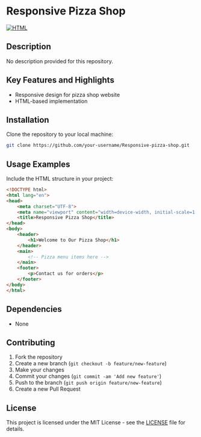 # Responsive Pizza Shop

[![HTML](https://img.shields.io/badge/Primary%20Language-HTML-orange)](https://developer.mozilla.org/en-US/docs/Web/HTML)

## Description
No description provided for this repository.

## Key Features and Highlights
- Responsive design for pizza shop website
- HTML-based implementation

## Installation
Clone the repository to your local machine:
```bash
git clone https://github.com/your-username/Responsive-pizza-shop.git
```

## Usage Examples
Include the HTML structure in your project:
```html
<!DOCTYPE html>
<html lang="en">
<head>
    <meta charset="UTF-8">
    <meta name="viewport" content="width=device-width, initial-scale=1.0">
    <title>Responsive Pizza Shop</title>
</head>
<body>
    <header>
        <h1>Welcome to Our Pizza Shop</h1>
    </header>
    <main>
        <!-- Pizza menu items here -->
    </main>
    <footer>
        <p>Contact us for orders</p>
    </footer>
</body>
</html>
```

## Dependencies
- None

## Contributing
1. Fork the repository
2. Create a new branch (`git checkout -b feature/new-feature`)
3. Make your changes
4. Commit your changes (`git commit -am 'Add new feature'`)
5. Push to the branch (`git push origin feature/new-feature`)
6. Create a new Pull Request

## License
This project is licensed under the MIT License - see the [LICENSE](LICENSE) file for details.
